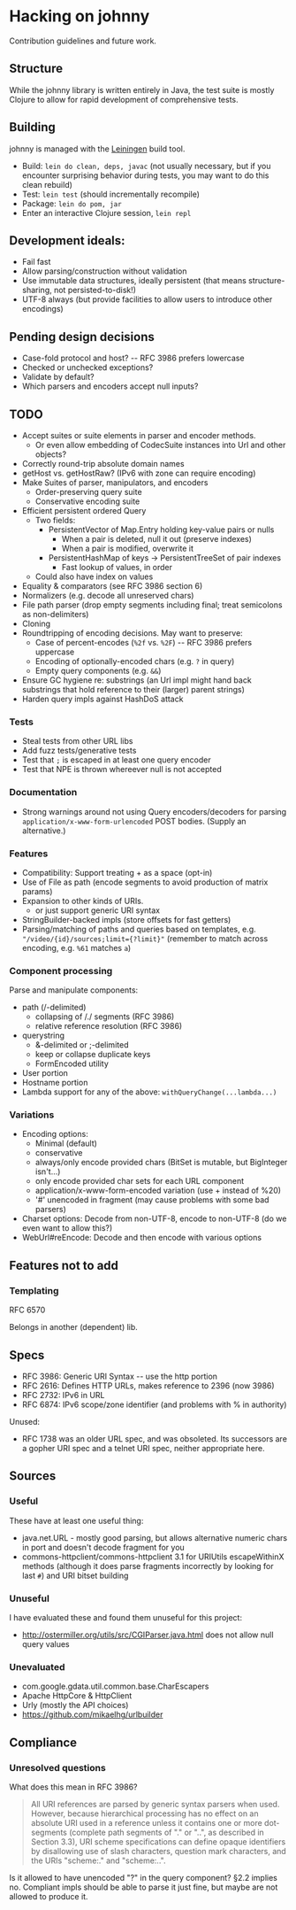 # Hacking on johnny

Contribution guidelines and future work.

## Structure

While the johnny library is written entirely in Java, the test suite
is mostly Clojure to allow for rapid development of comprehensive
tests.

## Building

johnny is managed with the [Leiningen][lein] build tool.

- Build: `lein do clean, deps, javac` (not usually necessary, but if
  you encounter surprising behavior during tests, you may want to do
  this clean rebuild)
- Test: `lein test` (should incrementally recompile)
- Package: `lein do pom, jar`
- Enter an interactive Clojure session, `lein repl`

[lein]: http://leiningen.org/

## Development ideals:

- Fail fast
- Allow parsing/construction without validation
- Use immutable data structures, ideally persistent (that means
  structure-sharing, not persisted-to-disk!)
- UTF-8 always (but provide facilities to allow users to introduce
  other encodings)

## Pending design decisions

- Case-fold protocol and host? -- RFC 3986 prefers lowercase
- Checked or unchecked exceptions?
- Validate by default?
- Which parsers and encoders accept null inputs?

## TODO

- Accept suites or suite elements in parser and encoder methods.
    - Or even allow embedding of CodecSuite instances into Url and
      other objects?
- Correctly round-trip absolute domain names
- getHost vs. getHostRaw? (IPv6 with zone can require encoding)
- Make Suites of parser, manipulators, and encoders
  - Order-preserving query suite
  - Conservative encoding suite
- Efficient persistent ordered Query
    - Two fields:
        - PersistentVector of Map.Entry holding key-value pairs or nulls
            - When a pair is deleted, null it out (preserve indexes)
            - When a pair is modified, overwrite it
        - PersistentHashMap of keys -> PersistentTreeSet of pair indexes
            - Fast lookup of values, in order
    - Could also have index on values
- Equality & comparators (see RFC 3986 section 6)
- Normalizers (e.g. decode all unreserved chars)
- File path parser (drop empty segments including final; treat
  semicolons as non-delimiters)
- Cloning
- Roundtripping of encoding decisions. May want to preserve:
    - Case of percent-encodes (`%2f` vs. `%2F`) -- RFC 3986 prefers
      uppercase
    - Encoding of optionally-encoded chars (e.g. `?` in query)
    - Empty query components (e.g. `&&`)
- Ensure GC hygiene re: substrings (an Url impl might hand back
  substrings that hold reference to their (larger) parent strings)
- Harden query impls against HashDoS attack

### Tests

- Steal tests from other URL libs
- Add fuzz tests/generative tests
- Test that `;` is escaped in at least one query encoder
- Test that NPE is thrown whereever null is not accepted

### Documentation

- Strong warnings around not using Query encoders/decoders for parsing
  `application/x-www-form-urlencoded` POST bodies. (Supply an
  alternative.)

### Features

- Compatibility: Support treating + as a space (opt-in)
- Use of File as path (encode segments to avoid production of matrix
  params)
- Expansion to other kinds of URIs.
    - or just support generic URI syntax
- StringBuilder-backed impls (store offsets for fast getters)
- Parsing/matching of paths and queries based on templates,
  e.g. `"/video/{id}/sources;limit={?limit}"`
  (remember to match across encoding, e.g. `%61` matches `a`)

### Component processing

Parse and manipulate components:

- path (/-delimited)
    - collapsing of /./ segments (RFC 3986)
    - relative reference resolution (RFC 3986)
- querystring
    - &-delimited or ;-delimited
    - keep or collapse duplicate keys
    - FormEncoded utility
- User portion
- Hostname portion
- Lambda support for any of the above: `withQueryChange(...lambda...)`

### Variations

- Encoding options:
    - Minimal (default)
    - conservative
    - always/only encode provided chars (BitSet is mutable, but
      BigInteger isn't...)
    - only encode provided char sets for each URL component
    - application/x-www-form-encoded variation (use + instead
      of %20)
    - '#' unencoded in fragment (may cause problems with some bad parsers)
- Charset options: Decode from non-UTF-8, encode to non-UTF-8 (do we
  even want to allow this?)
- WebUrl#reEncode: Decode and then encode with various options

## Features not to add

### Templating

RFC 6570

Belongs in another (dependent) lib.

## Specs

- RFC 3986: Generic URI Syntax -- use the http portion
- RFC 2616: Defines HTTP URLs, makes reference to 2396 (now 3986)
- RFC 2732: IPv6 in URL
- RFC 6874: IPv6 scope/zone identifier (and problems with % in
  authority)

Unused:

- RFC 1738 was an older URL spec, and was obsoleted. Its successors
  are a gopher URI spec and a telnet URI spec, neither appropriate
  here.

## Sources

### Useful

These have at least one useful thing:

- java.net.URL - mostly good parsing, but allows alternative numeric
  chars in port and doesn't decode fragment for you
- commons-httpclient/commons-httpclient 3.1 for URIUtils escapeWithinX
  methods (although it does parse fragments incorrectly by looking for
  last `#`) and URI bitset building

### Unuseful

I have evaluated these and found them unuseful for this project:

- http://ostermiller.org/utils/src/CGIParser.java.html does not allow
  null query values

### Unevaluated

- com.google.gdata.util.common.base.CharEscapers
- Apache HttpCore & HttpClient
- Urly (mostly the API choices)
- https://github.com/mikaelhg/urlbuilder

## Compliance

### Unresolved questions

What does this mean in RFC 3986?

> All URI references are parsed by generic syntax parsers when used.
> However, because hierarchical processing has no effect on an
> absolute URI used in a reference unless it contains one or more
> dot-segments (complete path segments of "." or "..", as described in
> Section 3.3), URI scheme specifications can define opaque
> identifiers by disallowing use of slash characters, question mark
> characters, and the URIs "scheme:." and "scheme:..".

Is it allowed to have unencoded "?" in the query component? §2.2
implies no. Compliant impls should be able to parse it just fine, but
maybe are not allowed to produce it.
